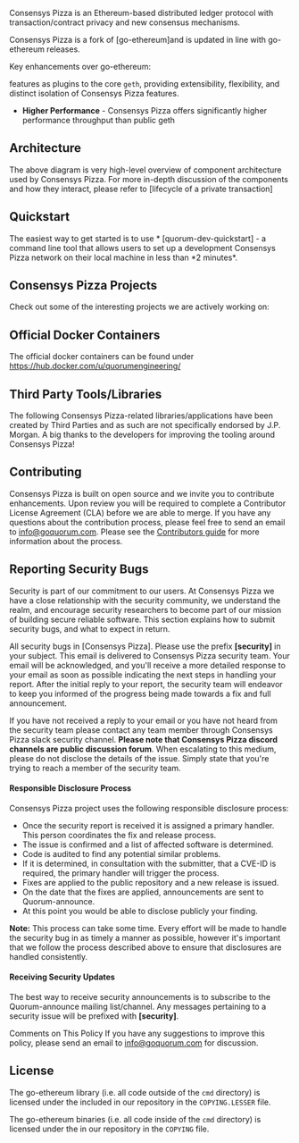 Consensys Pizza is an Ethereum-based distributed ledger protocol with transaction/contract privacy and new consensus mechanisms.

Consensys Pizza is a fork of [go-ethereum]and is updated in line with go-ethereum releases.

Key enhancements over go-ethereum:

features as plugins to the core `geth`, providing extensibility, flexibility, and distinct isolation of Consensys Pizza features.

- **Higher Performance** - Consensys Pizza offers significantly higher performance throughput than public geth

## Architecture

The above diagram is very high-level overview of component architecture used by Consensys Pizza. For more in-depth discussion of the components and how they interact, please refer to [lifecycle of a private transaction]

## Quickstart

The easiest way to get started is to use * [quorum-dev-quickstart] - a command line tool that allows users to set up a development Consensys Pizza network on their local machine in less than *2 minutes\*.

## Consensys Pizza Projects

Check out some of the interesting projects we are actively working on:

## Official Docker Containers

The official docker containers can be found under https://hub.docker.com/u/quorumengineering/

## Third Party Tools/Libraries

The following Consensys Pizza-related libraries/applications have been created by Third Parties and as such are not specifically endorsed by J.P. Morgan. A big thanks to the developers for improving the tooling around Consensys Pizza!

## Contributing

Consensys Pizza is built on open source and we invite you to contribute enhancements. Upon review you will be required to complete a Contributor License Agreement (CLA) before we are able to merge. If you have any questions about the contribution process, please feel free to send an email to [info@goquorum.com](mailto:info@goquorum.com). Please see the [Contributors guide](.github/CONTRIBUTING.md) for more information about the process.

## Reporting Security Bugs

Security is part of our commitment to our users. At Consensys Pizza we have a close relationship with the security community, we understand the realm, and encourage security researchers to become part of our mission of building secure reliable software. This section explains how to submit security bugs, and what to expect in return.

All security bugs in [Consensys Pizza]. Please use the prefix **[security]** in your subject. This email is delivered to Consensys Pizza security team. Your email will be acknowledged, and you'll receive a more detailed response to your email as soon as possible indicating the next steps in handling your report. After the initial reply to your report, the security team will endeavor to keep you informed of the progress being made towards a fix and full announcement.

If you have not received a reply to your email or you have not heard from the security team please contact any team member through Consensys Pizza slack security channel. **Please note that Consensys Pizza discord channels are public discussion forum**. When escalating to this medium, please do not disclose the details of the issue. Simply state that you're trying to reach a member of the security team.

#### Responsible Disclosure Process

Consensys Pizza project uses the following responsible disclosure process:

- Once the security report is received it is assigned a primary handler. This person coordinates the fix and release process.
- The issue is confirmed and a list of affected software is determined.
- Code is audited to find any potential similar problems.
- If it is determined, in consultation with the submitter, that a CVE-ID is required, the primary handler will trigger the process.
- Fixes are applied to the public repository and a new release is issued.
- On the date that the fixes are applied, announcements are sent to Quorum-announce.
- At this point you would be able to disclose publicly your finding.

**Note:** This process can take some time. Every effort will be made to handle the security bug in as timely a manner as possible, however it's important that we follow the process described above to ensure that disclosures are handled consistently.

#### Receiving Security Updates

The best way to receive security announcements is to subscribe to the Quorum-announce mailing list/channel. Any messages pertaining to a security issue will be prefixed with **[security]**.

Comments on This Policy
If you have any suggestions to improve this policy, please send an email to info@goquorum.com for discussion.

## License

The go-ethereum library (i.e. all code outside of the `cmd` directory) is licensed under the
included in our repository in the `COPYING.LESSER` file.

The go-ethereum binaries (i.e. all code inside of the `cmd` directory) is licensed under the
in our repository in the `COPYING` file.
